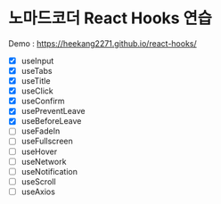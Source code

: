 # 노마드코더 React Hooks 연습

Demo : https://heekang2271.github.io/react-hooks/

-   [x] useInput
-   [x] useTabs
-   [x] useTitle
-   [x] useClick
-   [x] useConfirm
-   [x] usePreventLeave
-   [x] useBeforeLeave
-   [ ] useFadeIn
-   [ ] useFullscreen
-   [ ] useHover
-   [ ] useNetwork
-   [ ] useNotification
-   [ ] useScroll
-   [ ] useAxios

